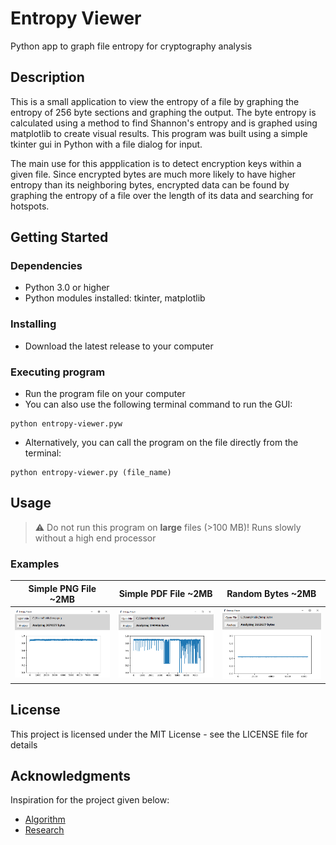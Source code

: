 # Entropy Viewer

Python app to graph file entropy for cryptography analysis

## Description

This is a small application to view the entropy of a file by graphing the entropy of 256 byte sections and graphing the output. The byte entropy is calculated using a method to find Shannon's entropy and is graphed using matplotlib to create visual results. This program was built using a simple tkinter gui in Python with a file dialog for input. 

The main use for this appplication is to detect encryption keys within a given file. Since encrypted bytes are much more likely to have higher entropy than its neighboring bytes, encrypted data can be found by graphing the entropy of a file over the length of its data and searching for hotspots. 

## Getting Started

### Dependencies

* Python 3.0 or higher
* Python modules installed: tkinter, matplotlib

### Installing

* Download the latest release to your computer

### Executing program

* Run the program file on your computer
* You can also use the following terminal command to run the GUI: 
```
python entropy-viewer.pyw
```
* Alternatively, you can call the program on the file directly from the terminal:
```
python entropy-viewer.py (file_name)
```

## Usage

> :warning: Do not run this program on **large** files (>100 MB)! Runs slowly without a high end processor

### Examples

| Simple PNG File ~2MB | Simple PDF File ~2MB | Random Bytes ~2MB |
| --- | --- | --- |
| <img src="img/example-1.png" width="400" alt="PNG Analysis"> | <img src="img/example-2.png" width="400" alt="PDF Analysis"> | <img src="img/example-3.png" width="400" alt="Random Bytes Analysis">

## License

This project is licensed under the MIT License - see the LICENSE file for details

## Acknowledgments

Inspiration for the project given below: 
* [Algorithm](https://stackoverflow.com/a/990517)
* [Research](https://en.wikipedia.org/wiki/Entropy_(information_theory))
